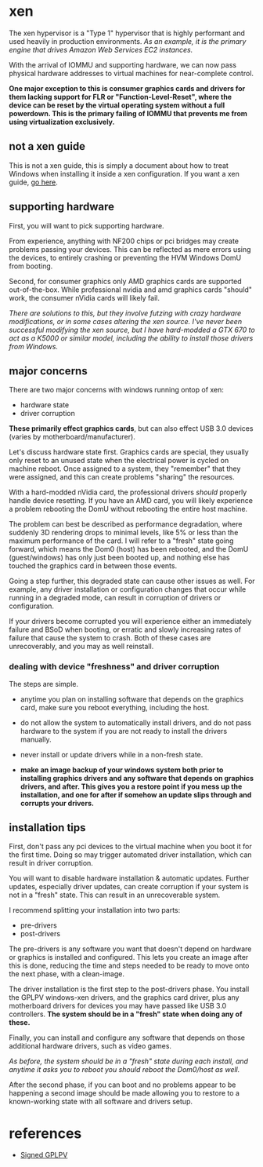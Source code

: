 
# xen

The xen hypervisor is a "Type 1" hypervisor that is highly performant and used heavily in production environments.  _As an example, it is the primary engine that drives Amazon Web Services EC2 instances._

With the arrival of IOMMU and supporting hardware, we can now pass physical hardware addresses to virtual machines for near-complete control.

**One major exception to this is consumer graphics cards and drivers for them lacking support for FLR or "Function-Level-Reset", where the device can be reset by the virtual operating system without a full powerdown.  This is the primary failing of IOMMU that prevents me from using virtualization exclusively.**


## not a xen guide

This is not a xen guide, this is simply a document about how to treat Windows when installing it inside a xen configuration.  If you want a xen guide, [go here](http://wiki.xen.org/wiki/Comprehensive_Xen_Debian_Wheezy_PCI_Passthrough_Tutorial).


## supporting hardware

First, you will want to pick supporting hardware.

From experience, anything with NF200 chips or pci bridges may create problems passing your devices.  This can be reflected as mere errors using the devices, to entirely crashing or preventing the HVM Windows DomU from booting.

Second, for consumer graphics only AMD graphics cards are supported out-of-the-box.  While professional nvidia and amd graphics cards "should" work, the consumer nVidia cards will likely fail.

_There are solutions to this, but they involve futzing with crazy hardware modifications, or in some cases altering the xen source.  I've never been successful modifying the xen source, but I have hard-modded a GTX 670 to act as a K5000 or similar model, including the ability to install those drivers from Windows._


## major concerns

There are two major concerns with windows running ontop of xen:

- hardware state
- driver corruption

**These primarily effect graphics cards**, but can also effect USB 3.0 devices (varies by motherboard/manufacturer).

Let's discuss hardware state first.  Graphics cards are special, they usually only reset to an unused state when the electrical power is cycled on machine reboot.  Once assigned to a system, they "remember" that they were assigned, and this can create problems "sharing" the resources.

With a hard-modded nVidia card, the professional drivers _should_ properly handle device resetting.  If you have an AMD card, you will likely experience a problem rebooting the DomU without rebooting the entire host machine.

The problem can best be described as performance degradation, where suddenly 3D rendering drops to minimal levels, like 5% or less than the maximum performance of the card.  I will refer to a "fresh" state going forward, which means the Dom0 (host) has been rebooted, and the DomU (guest/windows) has only just been booted up, and nothing else has touched the graphics card in between those events.

Going a step further, this degraded state can cause other issues as well.  For example, any driver installation or configuration changes that occur while running in a degraded mode, can result in corruption of drivers or configuration.

If your drivers become corrupted you will experience either an immediately failure and BSoD when booting, or erratic and slowly increasing rates of failure that cause the system to crash.  Both of these cases are unrecoverably, and you may as well reinstall.


### dealing with device "freshness" and driver corruption

The steps are simple.

- anytime you plan on installing software that depends on the graphics card, make sure you reboot everything, including the host.

- do not allow the system to automatically install drivers, and do not pass hardware to the system if you are not ready to install the drivers manually.

- never install or update drivers while in a non-fresh state.

- **make an image backup of your windows system both prior to installing graphics drivers and any software that depends on graphics drivers, and after.  This gives you a restore point if you mess up the installation, and one for after if somehow an update slips through and corrupts your drivers.**


## installation tips

First, don't pass any pci devices to the virtual machine when you boot it for the first time.  Doing so may trigger automated driver installation, which can result in driver corruption.

You will want to disable hardware installation & automatic updates.  Further updates, especially driver updates, can create corruption if your system is not in a "fresh" state.  This can result in an unrecoverable system.

I recommend splitting your installation into two parts:

- pre-drivers
- post-drivers

The pre-drivers is any software you want that doesn't depend on hardware or graphics is installed and configured.  This lets you create an image after this is done, reducing the time and steps needed to be ready to move onto the next phase, with a clean-image.

The driver installation is the first step to the post-drivers phase.  You install the GPLPV windows-xen drivers, and the graphics card driver, plus any motherboard drivers for devices you may have passed like USB 3.0 controllers.  **The system should be in a "fresh" state when doing any of these.**

Finally, you can install and configure any software that depends on those additional hardware drivers, such as video games.

_As before, the system should be in a "fresh" state during each install, and anytime it asks you to reboot you should reboot the Dom0/host as well._

After the second phase, if you can boot and no problems appear to be happening a second image should be made allowing you to restore to a known-working state with all software and drivers setup.


# references

- [Signed GPLPV](http://wiki.univention.de/index.php?title=Installing-signed-GPLPV-drivers)
